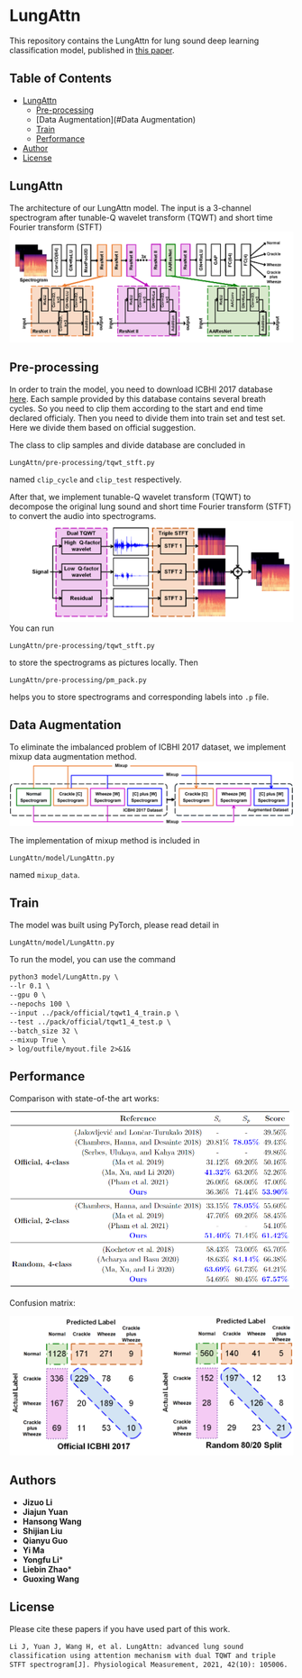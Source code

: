 # LungAttn
This repository contains the LungAttn for lung sound deep learning classification model, published in [this paper](https://pubmed.ncbi.nlm.nih.gov/34534977/).

<!-- TABLE OF CONTENTS -->
## Table of Contents

* [LungAttn](#LungAttn)
  * [Pre-processing](#Pre-processing)
  * [Data Augmentation](#Data Augmentation)
  * [Train](#Train)
  * [Performance](#Performance)
* [Author](#Author)
* [License](#License)

## LungAttn

The architecture of our LungAttn model. The input is a 3-channel spectrogram after tunable-Q wavelet transform (TQWT) and short time Fourier transform (STFT)![image](./picture/architecture.png)

## Pre-processing

In order to train the model, you need to download ICBHI 2017 database [here](https://bhichallenge.med.auth.gr/). Each sample provided by this database contains several breath cycles. So you need to clip them according to the start and end time declared officialy. Then you need to divide them into train set and test set. Here we divide them based on official suggestion.

The class to clip samples and divide database are concluded in
```
LungAttn/pre-processing/tqwt_stft.py
```
named `clip_cycle` and `clip_test` respectively.

After that, we implement tunable-Q wavelet transform (TQWT) to decompose the original lung sound and short time Fourier transform (STFT) to convert the audio into spectrograms. 
![image](./picture/feature.png)
You can run
```
LungAttn/pre-processing/tqwt_stft.py
```
to store the spectrograms as pictures locally. Then
```
LungAttn/pre-processing/pm_pack.py
```
helps you to store spectrograms and corresponding labels into `.p` file.

## Data Augmentation

To eliminate the imbalanced problem of ICBHI 2017 dataset, we implement mixup data augmentation method. 
![image](./picture/mixup.png)

The implementation of mixup method is included in 
```
LungAttn/model/LungAttn.py
```
named `mixup_data`.

## Train

The model was built using PyTorch, please read detail in 
```
LungAttn/model/LungAttn.py
```
To run the model, you can use the command
```
python3 model/LungAttn.py \
--lr 0.1 \
--gpu 0 \
--nepochs 100 \
--input ../pack/official/tqwt1_4_train.p \
--test ../pack/official/tqwt1_4_test.p \
--batch_size 32 \
--mixup True \
> log/outfile/myout.file 2>&1&
```

## Performance

Comparison with state-of-the art works:

![image](./picture/comparison.png)

Confusion matrix:

![image](./picture/confusion_matrix.png)

## Authors

* **Jizuo Li** 
* **Jiajun Yuan** 
* **Hansong Wang** 
* **Shijian Liu** 
* **Qianyu Guo** 
* **Yi Ma**
* **Yongfu Li***
* **Liebin Zhao***
* **Guoxing Wang**

## License

Please cite these papers if you have used part of this work.
```
Li J, Yuan J, Wang H, et al. LungAttn: advanced lung sound classification using attention mechanism with dual TQWT and triple STFT spectrogram[J]. Physiological Measurement, 2021, 42(10): 105006.
```